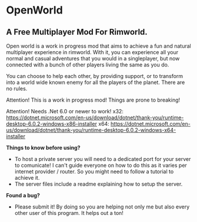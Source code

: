 # OpenWorld
## A Free Multiplayer Mod For Rimworld.

Open world is a work in progress mod that aims to achieve a fun and natural multiplayer experience in rimworld. With it, you can experience all your normal and casual adventures that you would in a singleplayer, but now connected with a bunch of other players living the same as you do.

You can choose to help each other, by providing support, or to transform into a world wide known enemy for all the players of the planet. There are no rules.

Attention! This is a work in progress mod! Things are prone to breaking! 

Attention! Needs .Net 6.0 or newer to work!
x32: https://dotnet.microsoft.com/en-us/download/dotnet/thank-you/runtime-desktop-6.0.2-windows-x86-installer
x64: https://dotnet.microsoft.com/en-us/download/dotnet/thank-you/runtime-desktop-6.0.2-windows-x64-installer

**Things to know before using?**
- To host a private server you will need to a dedicated port for your server to comunicate! I can't guide everyone on how to do this as it varies per internet provider / router. So you might need to follow a tutorial to achieve it.
- The server files include a readme explaining how to setup the server.

**Found a bug?**
- Please submit it! By doing so you are helping not only me but also every other user of this program. It helps out a ton!
